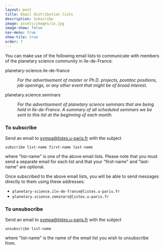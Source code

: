 ```yaml
---
layout: post
title: Email distribution lists
description: Subscribe
image: assets/images/io.jpg
image-show: false
nav-menu: true
show-tile: true
order: 7
---
```


You can make use of the following email lists to communicate with members of the planetary science community in Ile-de-France:

<div class="box">
<dl>
  <dt>planetary-science.ile-de-france</dt>
    <dd><p>
    <i>For the advertisement of master or Ph.D. projects, postdoc positions, job openings, or any other event that might be of broad interest.</i></p></dd>

  <dt>planetary.science.seminars</dt>
    <dd><p><i>For the advertisement of planetary science seminars that are being held in Ile-de-France. A summary of all scheduled seminars we be sent to this list at the beginning of each month.</i></p></dd>
</dl>
</div>

<h3>To subscribe</h3>
Send an email to <a href="mailto:sympa@listes.u-paris.fr">sympa@listes.u-paris.fr</a> with the subject

```subscribe list-name first-name last-name```

where "list-name" is one of the above email lists. Please note that you must send a separate email for each list and that your "first-name" and "last-name" are optional.

Once subscribed to the above email lists, you will be able to send messages directly to them using these addresses:

* `planetary-science.ile-de-france@listes.u-paris.fr`
* `planetary.science.seminars@listes.u-paris.fr`

<h3>To unsubscribe</h3>
Send an email to <a href="mailto:sympa@listes.u-paris.fr">sympa@listes.u-paris.fr</a> with the subject

```unsubscribe list-name```

 where "list-name" is the name of the email list you wish to unsubscribe from.
